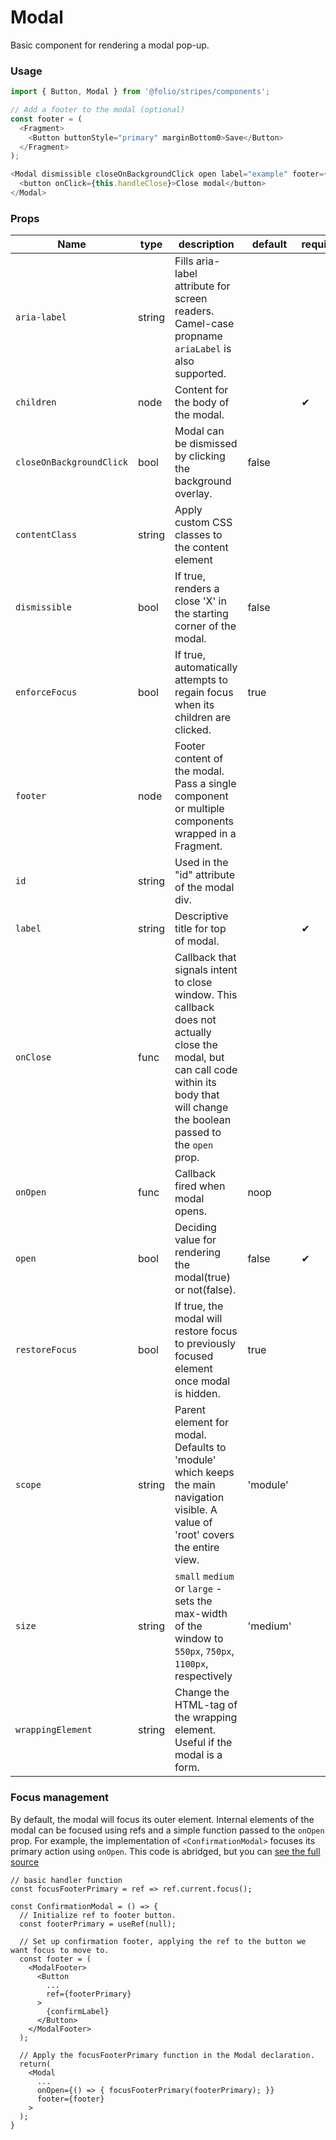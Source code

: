 # Modal
Basic component for rendering a modal pop-up.
### Usage

```js
import { Button, Modal } from '@folio/stripes/components';

// Add a footer to the modal (optional)
const footer = (
  <Fragment>
    <Button buttonStyle="primary" marginBottom0>Save</Button>
  </Fragment>
);

<Modal dismissible closeOnBackgroundClick open label="example" footer={footer}>
  <button onClick={this.handleClose}>Close modal</button>
</Modal>
```

### Props
Name | type | description | default | required
--- | --- | --- | --- | ---
`aria-label` | string | Fills aria-label attribute for screen readers. Camel-case propname `ariaLabel` is also supported.| |
`children` | node | Content for the body of the modal. | | &#10004;
`closeOnBackgroundClick` | bool | Modal can be dismissed by clicking the background overlay. | false |
`contentClass` | string | Apply custom CSS classes to the content element | |
`dismissible` | bool | If true, renders a close 'X' in the starting corner of the modal. | false |
`enforceFocus` | bool | If true, automatically attempts to regain focus when its children are clicked.  | true |
`footer` | node | Footer content of the modal. Pass a single component or multiple components wrapped in a Fragment. | |
`id` | string | Used in the "id" attribute of the modal div. | |
`label` | string | Descriptive title for top of modal. | | &#10004;
`onClose` | func | Callback that signals intent to close window. This callback does not actually close the modal, but can call code within its body that will change the boolean passed to the `open` prop. | |
`onOpen` | func | Callback fired when modal opens. | noop |
`open` | bool | Deciding value for rendering the modal(true) or not(false). | false | &#10004;
`restoreFocus` | bool | If true, the modal will restore focus to previously focused element once modal is hidden. | true |
`scope` | string | Parent element for modal. Defaults to 'module' which keeps the main navigation visible. A value of 'root' covers the entire view. | 'module' |
`size` | string | `small` `medium` or `large` - sets the max-width of the window to `550px`, `750px`, `1100px`, respectively | 'medium' | 
`wrappingElement` | string | Change the HTML-tag of the wrapping element. Useful if the modal is a form. | |

### Focus management
By default, the modal will focus its outer element. Internal elements of the modal can be focused using refs and a simple function passed to the `onOpen` prop. For example, the implementation of `<ConfirmationModal>` focuses its primary action using `onOpen`. This code is abridged, but you can [see the full source](../ConfirmationModal/ConfirmationModal.js)

```
// basic handler function
const focusFooterPrimary = ref => ref.current.focus();

const ConfirmationModal = () => {
  // Initialize ref to footer button.
  const footerPrimary = useRef(null);

  // Set up confirmation footer, applying the ref to the button we want focus to move to.
  const footer = (
    <ModalFooter>
      <Button
        ...
        ref={footerPrimary}
      >
        {confirmLabel}
      </Button>
    </ModalFooter>
  );

  // Apply the focusFooterPrimary function in the Modal declaration.
  return(
    <Modal
      ...
      onOpen={() => { focusFooterPrimary(footerPrimary); }}
      footer={footer}
    >
  );
}

```